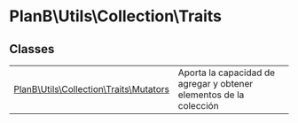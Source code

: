
                                                                                                                                            
    
# PlanB\Utils\Collection\Traits



## Classes
| | |
| --- | --- |
| [PlanB\Utils\Collection\Traits\Mutators](../../../PlanB/Utils/Collection/Traits/Mutators.md) | Aporta la capacidad de agregar y obtener elementos de la colección |






                                                                                                                                                                                                                                                                                                                                                                                                            
    
                                                                                                                                                                                                                                                                             
                